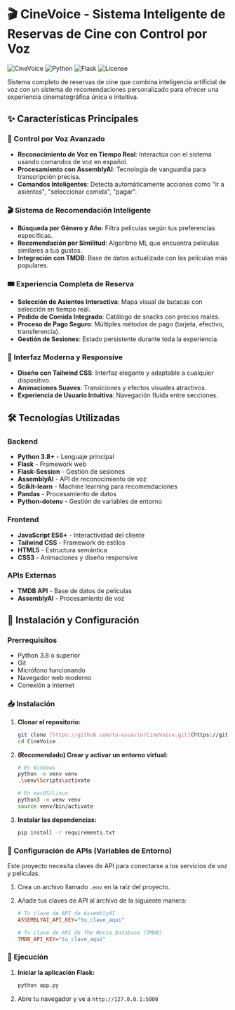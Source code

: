 # 🎬 CineVoice - Sistema Inteligente de Reservas de Cine con Control por Voz

![CineVoice](https://img.shields.io/badge/CineVoice-v1.0-yellow)
![Python](https://img.shields.io/badge/Python-3.8%2B-blue)
![Flask](https://img.shields.io/badge/Flask-2.3.0-green)
![License](https://img.shields.io/badge/Licencia-MIT-orange)

Sistema completo de reservas de cine que combina inteligencia artificial de voz con un sistema de recomendaciones personalizado para ofrecer una experiencia cinematográfica única e intuitiva.

## ✨ Características Principales

### 🎤 Control por Voz Avanzado

- **Reconocimiento de Voz en Tiempo Real**: Interactúa con el sistema usando comandos de voz en español.
- **Procesamiento con AssemblyAI**: Tecnología de vanguardia para transcripción precisa.
- **Comandos Inteligentes**: Detecta automáticamente acciones como "ir a asientos", "seleccionar comida", "pagar".

### 🎬 Sistema de Recomendación Inteligente

- **Búsqueda por Género y Año**: Filtra películas según tus preferencias específicas.
- **Recomendación por Similitud**: Algoritmo ML que encuentra películas similares a tus gustos.
- **Integración con TMDB**: Base de datos actualizada con las películas más populares.

### 🎟️ Experiencia Completa de Reserva

- **Selección de Asientos Interactiva**: Mapa visual de butacas con selección en tiempo real.
- **Pedido de Comida Integrado**: Catálogo de snacks con precios reales.
- **Proceso de Pago Seguro**: Múltiples métodos de pago (tarjeta, efectivo, transferencia).
- **Gestión de Sesiones**: Estado persistente durante toda la experiencia.

### 🎨 Interfaz Moderna y Responsive

- **Diseño con Tailwind CSS**: Interfaz elegante y adaptable a cualquier dispositivo.
- **Animaciones Suaves**: Transiciones y efectos visuales atractivos.
- **Experiencia de Usuario Intuitiva**: Navegación fluida entre secciones.

## 🛠️ Tecnologías Utilizadas

### Backend

- **Python 3.8+** - Lenguaje principal
- **Flask** - Framework web
- **Flask-Session** - Gestión de sesiones
- **AssemblyAI** - API de reconocimiento de voz
- **Scikit-learn** - Machine learning para recomendaciones
- **Pandas** - Procesamiento de datos
- **Python-dotenv** - Gestión de variables de entorno

### Frontend

- **JavaScript ES6+** - Interactividad del cliente
- **Tailwind CSS** - Framework de estilos
- **HTML5** - Estructura semántica
- **CSS3** - Animaciones y diseño responsive

### APIs Externas

- **TMDB API** - Base de datos de películas
- **AssemblyAI** - Procesamiento de voz

## 🚀 Instalación y Configuración

### Prerrequisitos

- Python 3.8 o superior
- Git
- Micrófono funcionando
- Navegador web moderno
- Conexión a internet

### 📥 Instalación

1.  **Clonar el repositorio:**
    ```bash
    git clone [https://github.com/tu-usuario/CineVoice.git](https://github.com/tu-usuario/CineVoice.git)
    cd CineVoice
    ```

2.  **(Recomendado) Crear y activar un entorno virtual:**
    ```bash
    # En Windows
    python -m venv venv
    .\venv\Scripts\activate
    
    # En macOS/Linux
    python3 -m venv venv
    source venv/bin/activate
    ```

3.  **Instalar las dependencias:**
    ```bash
    pip install -r requirements.txt
    ```

### 🔑 Configuración de APIs (Variables de Entorno)

Este proyecto necesita claves de API para conectarse a los servicios de voz y películas.

1.  Crea un archivo llamado `.env` en la raíz del proyecto.
2.  Añade tus claves de API al archivo de la siguiente manera:

    ```ini
    # Tu clave de API de AssemblyAI
    ASSEMBLYAI_API_KEY="tu_clave_aqui"
    
    # Tu clave de API de The Movie Database (TMDB)
    TMDB_API_KEY="tu_clave_aqui"
    ```

### 🏃 Ejecución

1.  **Iniciar la aplicación Flask:**
    ```bash
    python app.py
    ```
2.  Abre tu navegador y ve a `http://127.0.0.1:5000`
